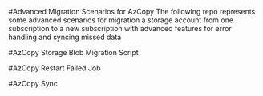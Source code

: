 #Advanced Migration Scenarios for AzCopy
The following repo represents some advanced scenarios for migration a storage account from one subscription to a new subscription with advanced features for error handling and syncing missed data

#AzCopy Storage Blob Migration Script

#AzCopy Restart Failed Job

#AzCopy Sync
